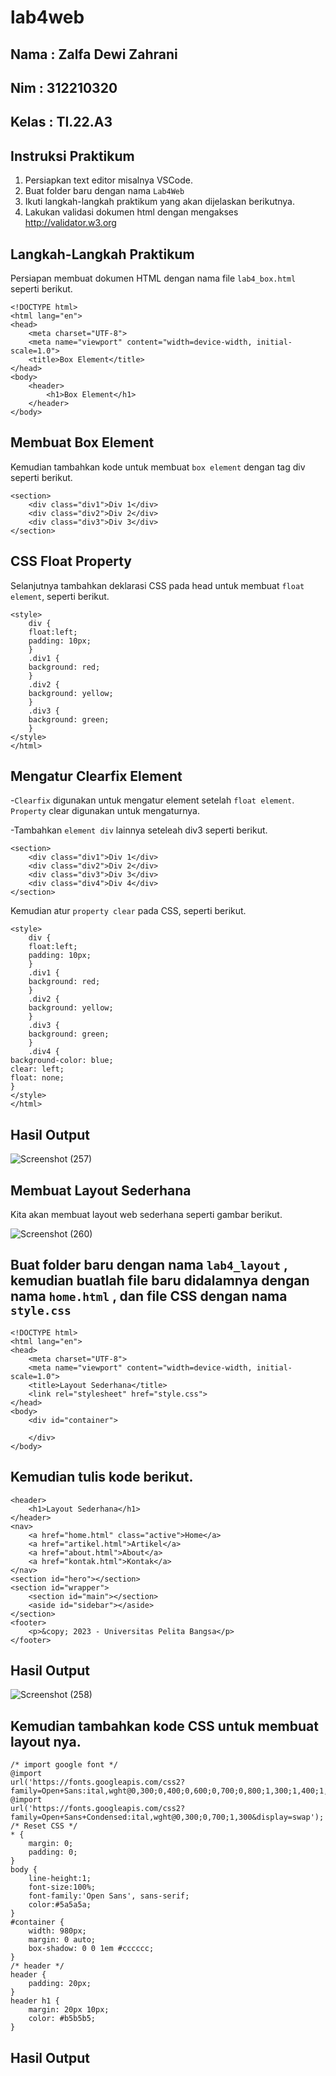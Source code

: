 # lab4web
## Nama  : Zalfa Dewi Zahrani
## Nim   : 312210320
## Kelas : TI.22.A3
## Instruksi Praktikum
1. Persiapkan text editor misalnya VSCode.
2. Buat folder baru dengan nama ```Lab4Web```
3. Ikuti langkah-langkah praktikum yang akan dijelaskan berikutnya.
4. Lakukan validasi dokumen html dengan mengakses http://validator.w3.org
## Langkah-Langkah Praktikum
Persiapan membuat dokumen HTML dengan nama file ```lab4_box.html``` seperti berikut.

```
<!DOCTYPE html>
<html lang="en">
<head>
    <meta charset="UTF-8">
    <meta name="viewport" content="width=device-width, initial-scale=1.0">
    <title>Box Element</title>
</head>
<body>
    <header>
        <h1>Box Element</h1>
    </header>
</body>
```

## Membuat Box Element
Kemudian tambahkan kode untuk membuat ```box element``` dengan tag div seperti berikut.

```
<section>
    <div class="div1">Div 1</div>
    <div class="div2">Div 2</div>
    <div class="div3">Div 3</div>
</section>
```

## CSS Float Property
Selanjutnya tambahkan deklarasi CSS pada head untuk membuat ```float element```, seperti berikut.

```
<style>
    div {
    float:left;
    padding: 10px;
    }
    .div1 {
    background: red;
    }
    .div2 {
    background: yellow;
    }
    .div3 {
    background: green;
    }
</style>
</html>
```

## Mengatur Clearfix Element
-```Clearfix``` digunakan untuk mengatur element setelah ```float element```. ```Property``` clear digunakan untuk mengaturnya.

-Tambahkan ```element div``` lainnya seteleah div3 seperti berikut.

```
<section>
    <div class="div1">Div 1</div>
    <div class="div2">Div 2</div>
    <div class="div3">Div 3</div>
    <div class="div4">Div 4</div>
</section>
```

Kemudian atur ```property clear``` pada CSS, seperti berikut.

```
<style>
    div {
    float:left;
    padding: 10px;
    }
    .div1 {
    background: red;
    }
    .div2 {
    background: yellow;
    }
    .div3 {
    background: green;
    }
    .div4 {
background-color: blue;
clear: left;
float: none;
}
</style>
</html>
```

## Hasil Output

![Screenshot (257)](https://github.com/zalfadz05/lab4web/assets/115516617/118e64fa-1633-485a-af9f-cac8eeb1cbb3)

## Membuat Layout Sederhana
Kita akan membuat layout web sederhana seperti gambar berikut.

![Screenshot (260)](https://github.com/zalfadz05/lab4web/assets/115516617/8b590e91-0535-4e2f-821b-b718885e7383)


## Buat folder baru dengan nama ```lab4_layout``` , kemudian buatlah file baru didalamnya dengan nama ```home.html``` , dan file CSS dengan nama ```style.css```

```
<!DOCTYPE html>
<html lang="en">
<head>
    <meta charset="UTF-8">
    <meta name="viewport" content="width=device-width, initial-scale=1.0">
    <title>Layout Sederhana</title>
    <link rel="stylesheet" href="style.css">
</head>
<body>
    <div id="container">

    </div>
</body>
```

## Kemudian tulis kode berikut.

```
<header>
    <h1>Layout Sederhana</h1>
</header>
<nav>
    <a href="home.html" class="active">Home</a>
    <a href="artikel.html">Artikel</a>
    <a href="about.html">About</a>
    <a href="kontak.html">Kontak</a>
</nav>
<section id="hero"></section>
<section id="wrapper">
    <section id="main"></section>
    <aside id="sidebar"></aside>
</section>
<footer>
    <p>&copy; 2023 - Universitas Pelita Bangsa</p>
</footer>
```

## Hasil Output

![Screenshot (258)](https://github.com/zalfadz05/lab4web/assets/115516617/320207bf-b157-4dd4-a2cc-ae5c1d9f9513)

## Kemudian tambahkan kode CSS untuk membuat layout nya.

```
/* import google font */
@import
url('https://fonts.googleapis.com/css2?family=Open+Sans:ital,wght@0,300;0,400;0,600;0,700;0,800;1,300;1,400;1,600;1,700;1,800&display=swap');
@import
url('https://fonts.googleapis.com/css2?family=Open+Sans+Condensed:ital,wght@0,300;0,700;1,300&display=swap');
/* Reset CSS */
* {
    margin: 0;
    padding: 0;
}
body {
    line-height:1;
    font-size:100%;
    font-family:'Open Sans', sans-serif;
    color:#5a5a5a;
}
#container {
    width: 980px;
    margin: 0 auto;
    box-shadow: 0 0 1em #cccccc;
}
/* header */
header {
    padding: 20px;
}
header h1 {
    margin: 20px 10px;
    color: #b5b5b5;
}
```

## Hasil Output

